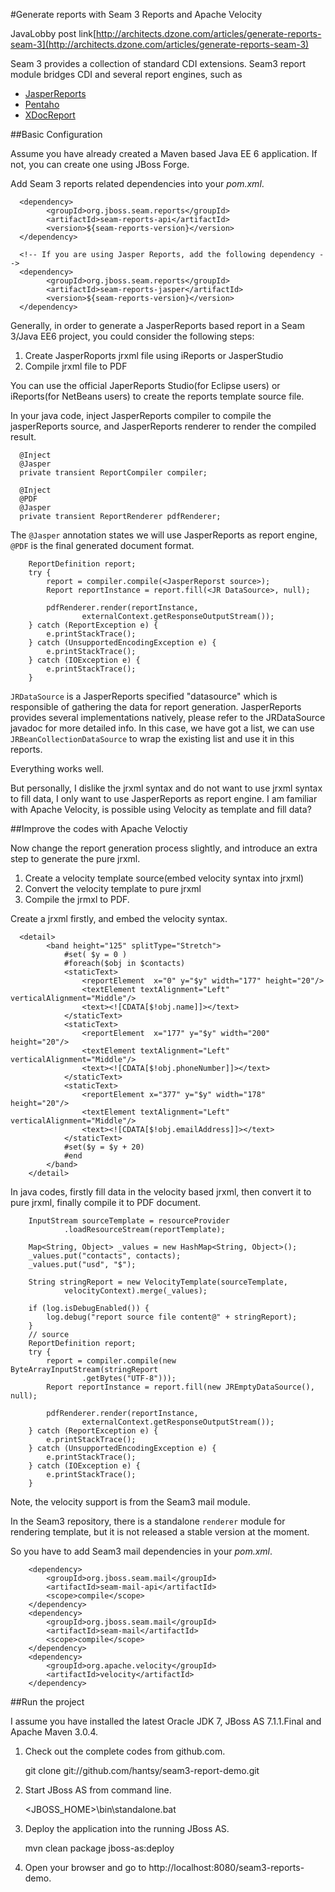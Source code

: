 #Generate reports with Seam 3 Reports and Apache Velocity

JavaLobby post link[http://architects.dzone.com/articles/generate-reports-seam-3](http://architects.dzone.com/articles/generate-reports-seam-3)
 
Seam 3 provides a collection of standard CDI extensions. Seam3 report module bridges CDI and several report engines, such as
  
  * [JasperReports](http://jasperforge.org/projects/jasperreports)
  * [Pentaho](http://www.pentaho.com/)
  * [XDocReport](http://code.google.com/p/xdocreport/)

 
##Basic Configuration

Assume you have already created a Maven based Java EE 6 application. If not, you can create one using JBoss Forge.

Add Seam 3 reports related dependencies into your *pom.xml*.
  
	  <dependency>
		    <groupId>org.jboss.seam.reports</groupId>
		    <artifactId>seam-reports-api</artifactId>
		    <version>${seam-reports-version}</version>
	  </dependency>
	
	  <!-- If you are using Jasper Reports, add the following dependency --> 
	  <dependency>
		    <groupId>org.jboss.seam.reports</groupId>
		    <artifactId>seam-reports-jasper</artifactId>
		    <version>${seam-reports-version}</version>
	  </dependency>
  
Generally, in order to generate a JasperReports based report in a Seam 3/Java EE6 project, you could consider the following steps:
  
  1. Create JasperRoports jrxml file using iReports or JasperStudio
  2. Compile jrxml file to PDF
 
You can use the official JaperReports Studio(for Eclipse users) or iReports(for NetBeans users) to create the reports template source file.
  
In your java code, inject JasperReports compiler to compile the jasperReports source, and JasperReports renderer to render the compiled result.
  
	  @Inject
	  @Jasper
	  private transient ReportCompiler compiler;
	  
	  @Inject
	  @PDF
	  @Jasper
	  private transient ReportRenderer pdfRenderer;
  
The `@Jasper` annotation states we will use JasperReports as report engine, `@PDF` is the final generated document format.
  
		ReportDefinition report;
		try {
			report = compiler.compile(<JasperReporst source>);
			Report reportInstance = report.fill(<JR DataSource>, null);

			pdfRenderer.render(reportInstance,
					externalContext.getResponseOutputStream());
		} catch (ReportException e) {
			e.printStackTrace();
		} catch (UnsupportedEncodingException e) {
			e.printStackTrace();
		} catch (IOException e) {
			e.printStackTrace();
		}
  
`JRDataSource` is a JasperReports specified "datasource" which is responsible of gathering the data for report generation. JasperReports provides several implementations natively, please refer to the JRDataSource javadoc for more detailed info. In this case, we have got a list, we can use `JRBeanCollectionDataSource` to wrap the existing list and use it in this reports. 
  
Everything works well. 

But personally, I dislike the jrxml syntax and do not want to use jrxml syntax to fill data, I only want to use JasperReports as report engine. I am familiar with Apache Velocity, is possible using Velocity as template and fill data? 
  
##Improve the codes with Apache Veloctiy 
  
Now change the report generation process slightly, and introduce an extra step to generate the pure jrxml.
  
  1. Create a velocity template source(embed velocity syntax into jrxml)
  2. Convert the velocity template to pure jrxml
  3. Compile the jrmxl to PDF.
 
Create a jrxml firstly, and embed the velocity syntax.
  
  
	  <detail>
			<band height="125" splitType="Stretch">
				#set( $y = 0 )
			    #foreach($obj in $contacts)
				<staticText>
					<reportElement  x="0" y="$y" width="177" height="20"/>
					<textElement textAlignment="Left" verticalAlignment="Middle"/>
					<text><![CDATA[$!obj.name]]></text>
				</staticText>
				<staticText>
					<reportElement  x="177" y="$y" width="200" height="20"/>
					<textElement textAlignment="Left" verticalAlignment="Middle"/>
					<text><![CDATA[$!obj.phoneNumber]]></text>
				</staticText>
				<staticText>
					<reportElement x="377" y="$y" width="178" height="20"/>
					<textElement textAlignment="Left" verticalAlignment="Middle"/>
					<text><![CDATA[$!obj.emailAddress]]></text>
				</staticText>
				#set($y = $y + 20)
				#end
			</band>
		</detail>
  
 In java codes, firstly fill data in the velocity based jrxml, then convert it to pure jrxml, finally compile it to PDF document.
  
  
		InputStream sourceTemplate = resourceProvider
				.loadResourceStream(reportTemplate);

		Map<String, Object> _values = new HashMap<String, Object>();
		_values.put("contacts", contacts);
		_values.put("usd", "$");

		String stringReport = new VelocityTemplate(sourceTemplate,
				velocityContext).merge(_values);
		
		if (log.isDebugEnabled()) {
			log.debug("report source file content@" + stringReport);
		}
		// source
		ReportDefinition report;
		try {
			report = compiler.compile(new ByteArrayInputStream(stringReport
					.getBytes("UTF-8")));
			Report reportInstance = report.fill(new JREmptyDataSource(), null);

			pdfRenderer.render(reportInstance,
					externalContext.getResponseOutputStream());
		} catch (ReportException e) {
			e.printStackTrace();
		} catch (UnsupportedEncodingException e) {
			e.printStackTrace();
		} catch (IOException e) {
			e.printStackTrace();
		}
  
Note, the velocity support is from the Seam3 mail module.
 
In the Seam3 repository, there is a standalone `renderer` module for rendering template, but it is not released a stable version at the moment. 
 
So you have to add Seam3 mail dependencies in your *pom.xml*.
   
        <dependency>
			<groupId>org.jboss.seam.mail</groupId>
			<artifactId>seam-mail-api</artifactId>
			<scope>compile</scope>
		</dependency>
		<dependency>
			<groupId>org.jboss.seam.mail</groupId>
			<artifactId>seam-mail</artifactId>
			<scope>compile</scope>
		</dependency>
		<dependency>
			<groupId>org.apache.velocity</groupId>
			<artifactId>velocity</artifactId>
		</dependency>
 
##Run the project 

I assume you have installed the latest Oracle JDK 7, JBoss AS 7.1.1.Final and Apache Maven 3.0.4.
  
  1. Check out the complete codes from github.com. 
  
  		git clone git://github.com/hantsy/seam3-report-demo.git
  	
  2. Start JBoss AS from command line.
  	
  		<JBOSS_HOME>\bin\standalone.bat
  	
  3. Deploy the application into the running JBoss AS.
  
  		mvn clean package jboss-as:deploy
  	
  4. Open your browser and go to http://localhost:8080/seam3-reports-demo.
  	
  	
  
  
  
